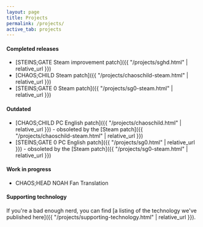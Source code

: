 ```yaml
---
layout: page
title: Projects
permalink: /projects/
active_tab: projects
---
```


#### Completed releases

* [STEINS;GATE Steam improvement patch]({{ "/projects/sghd.html" | relative_url }})
* [CHAOS;CHILD Steam patch]({{ "/projects/chaoschild-steam.html" | relative_url }})
* [STEINS;GATE 0 Steam patch]({{ "/projects/sg0-steam.html" | relative_url }})

#### Outdated

* [CHAOS;CHILD PC English patch]({{ "/projects/chaoschild.html" | relative_url }}) - obsoleted by the [Steam patch]({{ "/projects/chaoschild-steam.html" | relative_url }})
* [STEINS;GATE 0 PC English patch]({{ "/projects/sg0.html" | relative_url }}) - obsoleted by the [Steam patch]({{ "/projects/sg0-steam.html" | relative_url }})

#### Work in progress

* CHAOS;HEAD NOAH Fan Translation

#### Supporting technology

If you're a bad enough nerd, you can find [a listing of the technology we've published here]({{ "/projects/supporting-technology.html" | relative_url }}).